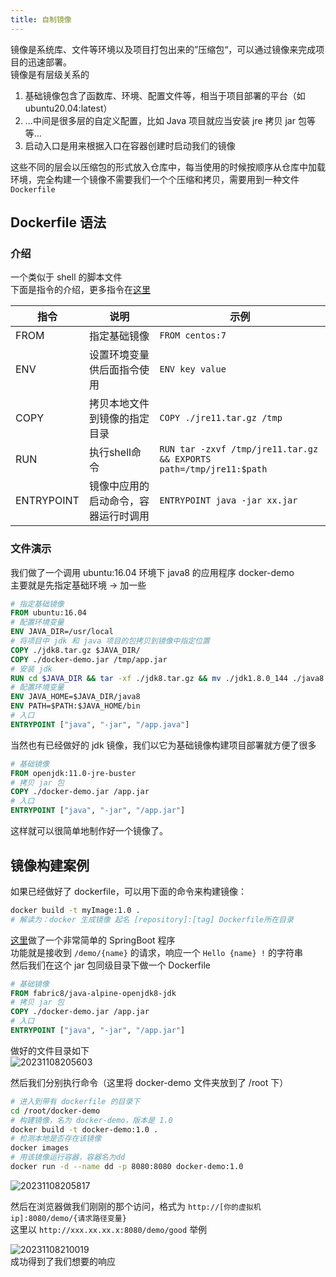 ```yaml
---
title: 自制镜像
---
```


镜像是系统库、文件等环境以及项目打包出来的”压缩包“，可以通过镜像来完成项目的迅速部署。  
镜像是有层级关系的
1. 基础镜像包含了函数库、环境、配置文件等，相当于项目部署的平台（如 ubuntu20.04:latest）
2. ...中间是很多层的自定义配置，比如 Java 项目就应当安装 jre 拷贝 jar 包等等...
3. 启动入口是用来根据入口在容器创建时启动我们的镜像

这些不同的层会以压缩包的形式放入仓库中，每当使用的时候按顺序从仓库中加载环境，完全构建一个镜像不需要我们一个个压缩和拷贝，需要用到一种文件 `Dockerfile`  

## Dockerfile 语法

### 介绍 

一个类似于 shell 的脚本文件  
下面是指令的介绍，更多指令在[这里](https://docs/docker.com/engine/reference/builder)  

指令|说明|示例
-|-|-
FROM|指定基础镜像|`FROM centos:7`
ENV|设置环境变量供后面指令使用|`ENV key value`
COPY|拷贝本地文件到镜像的指定目录|`COPY ./jre11.tar.gz /tmp`
RUN|执行shell命令|`RUN tar -zxvf /tmp/jre11.tar.gz && EXPORTS path=/tmp/jre11:$path`
ENTRYPOINT|镜像中应用的启动命令，容器运行时调用|`ENTRYPOINT java -jar xx.jar`

### 文件演示

我们做了一个调用 ubuntu:16.04 环境下 java8 的应用程序 docker-demo  
主要就是先指定基础环境 $\rightarrow$ 加一些

```dockerfile
# 指定基础镜像
FROM ubuntu:16.04
# 配置环境变量
ENV JAVA_DIR=/usr/local
# 将项目中 jdk 和 java 项目的包拷贝到镜像中指定位置
COPY ./jdk8.tar.gz $JAVA_DIR/
COPY ./docker-demo.jar /tmp/app.jar
# 安装 jdk
RUN cd $JAVA_DIR && tar -xf ./jdk8.tar.gz && mv ./jdk1.8.0_144 ./java8
# 配置环境变量
ENV JAVA_HOME=$JAVA_DIR/java8
ENV PATH=$PATH:$JAVA_HOME/bin
# 入口
ENTRYPOINT ["java", "-jar", "/app.java"]
```

当然也有已经做好的 jdk 镜像，我们以它为基础镜像构建项目部署就方便了很多  

```dockerfile
# 基础镜像
FROM openjdk:11.0-jre-buster
# 拷贝 jar 包
COPY ./docker-demo.jar /app.jar
# 入口
ENTRYPOINT ["java", "-jar", "/app.jar"]
```

这样就可以很简单地制作好一个镜像了。  

## 镜像构建案例

如果已经做好了 dockerfile，可以用下面的命令来构建镜像：  

```sh
docker build -t myImage:1.0 .
# 解读为：docker 生成镜像 起名 [repository]:[tag] Dockerfile所在目录
```

<a href="../../../static/docker/docker-demo.jar" download>这里</a>做了一个非常简单的 SpringBoot 程序  
功能就是接收到 `/demo/{name}` 的请求，响应一个 `Hello {name} !` 的字符串  
然后我们在这个 jar 包同级目录下做一个 Dockerfile  

```Dockerfile
# 基础镜像
FROM fabric8/java-alpine-openjdk8-jdk
# 拷贝 jar 包
COPY ./docker-demo.jar /app.jar
# 入口
ENTRYPOINT ["java", "-jar", "/app.jar"]
```

做好的文件目录如下  
![20231108205603](https://cr-demo-blog-1308117710.cos.ap-nanjing.myqcloud.com/chivas-regal/20231108205603.png)  

然后我们分别执行命令（这里将 docker-demo 文件夹放到了 /root 下）    

```sh
# 进入到带有 dockerfile 的目录下
cd /root/docker-demo
# 构建镜像，名为 docker-demo，版本是 1.0
docker build -t docker-demo:1.0 .
# 检测本地是否存在该镜像
docker images
# 用该镜像运行容器，容器名为dd
docker run -d --name dd -p 8080:8080 docker-demo:1.0
```
![20231108205817](https://cr-demo-blog-1308117710.cos.ap-nanjing.myqcloud.com/chivas-regal/20231108205817.png)  

然后在浏览器做我们刚刚的那个访问，格式为 `http://[你的虚拟机ip]:8080/demo/{请求路径变量}`  
这里以 `http://xxx.xx.xx.x:8080/demo/good` 举例    

![20231108210019](https://cr-demo-blog-1308117710.cos.ap-nanjing.myqcloud.com/chivas-regal/20231108210019.png)  
成功得到了我们想要的响应  


